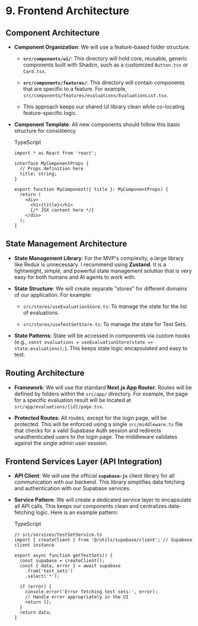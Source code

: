 # 9. Frontend Architecture

## Component Architecture

- **Component Organization**: We will use a feature-based folder structure.
    
    - **`src/components/ui/`**: This directory will hold core, reusable, generic components built with Shadcn, such as a customized `Button.tsx` or `Card.tsx`.
        
    - **`src/components/features/`**: This directory will contain components that are specific to a feature. For example, `src/components/features/evaluations/EvaluationList.tsx`.
        
    - This approach keeps our shared UI library clean while co-locating feature-specific logic.
        
- **Component Template**: All new components should follow this basic structure for consistency.
    
    TypeScript
    
    ```
    import * as React from 'react';
    
    interface MyComponentProps {
      // Props definition here
      title: string;
    }
    
    export function MyComponent({ title }: MyComponentProps) {
      return (
        <div>
          <h1>{title}</h1>
          {/* JSX content here */}
        </div>
      );
    }
    ```
    

## State Management Architecture

- **State Management Library**: For the MVP's complexity, a large library like Redux is unnecessary. I recommend using **Zustand**. It is a lightweight, simple, and powerful state management solution that is very easy for both humans and AI agents to work with.
    
- **State Structure**: We will create separate "stores" for different domains of our application. For example:
    
    - `src/stores/useEvaluationStore.ts`: To manage the state for the list of evaluations.
        
    - `src/stores/useTestSetStore.ts`: To manage the state for Test Sets.
        
- **State Patterns**: State will be accessed in components via custom hooks (e.g., `const evaluations = useEvaluationStore(state => state.evaluations);`). This keeps state logic encapsulated and easy to test.

## Routing Architecture

- **Framework**: We will use the standard **Next.js App Router**. Routes will be defined by folders within the `src/app/` directory. For example, the page for a specific evaluation result will be located at `src/app/evaluations/[id]/page.tsx`.
    
- **Protected Routes**: All routes, except for the login page, will be protected. This will be enforced using a single `src/middleware.ts` file that checks for a valid Supabase Auth session and redirects unauthenticated users to the login page. The middleware validates against the single admin user session.
    

## Frontend Services Layer (API Integration)

- **API Client**: We will use the official **`supabase-js`** client library for all communication with our backend. This library simplifies data fetching and authentication with our Supabase services.
    
- **Service Pattern**: We will create a dedicated service layer to encapsulate all API calls. This keeps our components clean and centralizes data-fetching logic. Here is an example pattern:
    
    TypeScript
    
    ```
    // src/services/testSetService.ts
    import { createClient } from '@/utils/supabase/client'; // Supabase client instance
    
    export async function getTestSets() {
      const supabase = createClient();
      const { data, error } = await supabase
        .from('test_sets')
        .select('*');
    
      if (error) {
        console.error('Error fetching test sets:', error);
        // Handle error appropriately in the UI
        return []; 
      }
      return data;
    }
    ```